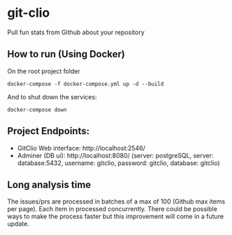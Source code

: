 # git-clio

Pull fun stats from Github about your repository

## How to run (Using Docker)
On the root project folder
```shell
docker-compose -f docker-compose.yml up -d --build
```

And to shut down the services:
```shell
docker-compose down
```

## Project Endpoints:
- GitClio Web interface: http://localhost:2546/
- Adminer (DB ui): http://localhost:8080/ (server: postgreSQL, server: database:5432, username: gitclio, password: gitclio, database: gitclio)

## Long analysis time
The issues/prs are processed in batches of a max of 100 (Github max items per page). Each item in processed concurrently. There could be possible ways to make the process faster but this improvement will come in a future update. 
